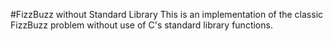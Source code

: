 #FizzBuzz without Standard Library
This is an implementation of the classic FizzBuzz problem without use of C's standard library functions.